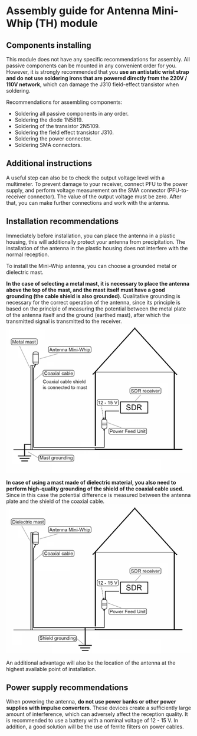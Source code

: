 # Assembly guide for Antenna Mini-Whip (TH) module

## Components installing 
This module does not have any specific recommendations for assembly. All passive components can be mounted in any convenient order for you.  
However, it is strongly recommended that you **use an antistatic wrist strap and do not use soldering irons that are powered directly from the 220V / 110V network**, which can damage the J310 field-effect transistor when soldering.

Recommendations for assembling components:

- Soldering all passive components in any order.
- Soldering the diode 1N5819.
- Soldering of the transistor 2N5109.
- Soldering the field effect transistor J310.
- Soldering the power connector.
- Soldering SMA connectors.

## Additional instructions
A useful step can also be to check the output voltage level with a multimeter. To prevent damage to your receiver, connect PFU to the power supply, and perform voltage measurement on the SMA connector (PFU-to-receiver connector). The value of the output voltage must be zero. After that, you can make further connections and work with the antenna.

## Installation recommendations
Immediately before installation, you can place the antenna in a plastic housing, this will additionally protect your antenna from precipitation. The installation of the antenna in the plastic housing does not interfere with the normal reception.

To install the Mini-Whip antenna, you can choose a grounded metal or dielectric mast.

**In the case of selecting a metal mast, it is necessary to place the antenna above the top of the mast, and the mast itself must have a good grounding (the cable shield is also grounded)**. Qualitative grounding is necessary for the correct operation of the antenna, since its principle is based on the principle of measuring the potential between the metal plate of the antenna itself and the ground (earthed mast), after which the transmitted signal is transmitted to the receiver.  
![Metal mast installation](../../Resources/Antenna%20Mini-Whip/Metal-mast-installation.png)  

**In case of using a mast made of dielectric material, you also need to perform high-quality grounding of the shield of the coaxial cable used.** Since in this case the potential difference is measured between the antenna plate and the shield of the coaxial cable.  
![Dielectric mast installation](../../Resources/Antenna%20Mini-Whip/Dielectric-mast-installation.png)  

An additional advantage will also be the location of the antenna at the highest available point of installation.

## Power supply recommendations
When powering the antenna, **do not use power banks or other power supplies with impulse converters**. These devices create a sufficiently large amount of interference, which can adversely affect the reception quality. It is recommended to use a battery with a nominal voltage of 12 - 15 V. In addition, a good solution will be the use of ferrite filters on power cables.